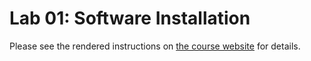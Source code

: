 # Lab 01: Software Installation

Please see the rendered instructions on [the course website](https://ceve-421-521.github.io/labs/lab-01/) for details.
